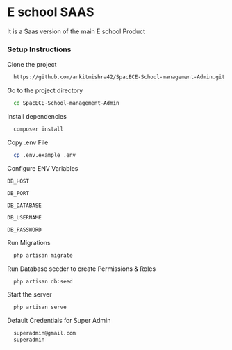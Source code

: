 # E school SAAS

It is a Saas version of the main E school Product

[//]: # (## Screenshots)

[//]: # (![App Screenshot]&#40;https://via.placeholder.com/468x300?text=App+Screenshot+Here&#41;)

### Setup Instructions

Clone the project

```bash
  https://github.com/ankitmishra42/SpacECE-School-management-Admin.git
```

Go to the project directory

```bash
  cd SpacECE-School-management-Admin
```

Install dependencies

```bash
  composer install
```

Copy .env File

```bash
  cp .env.example .env
```

Configure ENV Variables

`DB_HOST`

`DB_PORT`

`DB_DATABASE`

`DB_USERNAME`

`DB_PASSWORD`

Run Migrations

```bash
  php artisan migrate
```

Run Database seeder to create Permissions & Roles

```bash
  php artisan db:seed
```

Start the server

```bash
  php artisan serve
```

Default Credentials for Super Admin

```bash
  superadmin@gmail.com
  superadmin
```
